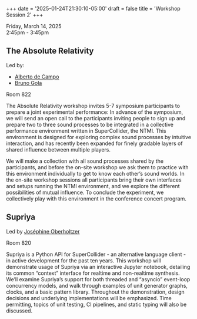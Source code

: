 
+++
date = '2025-01-24T21:30:10-05:00'
draft = false
title = 'Workshop Session 2'
+++

Friday, March 14, 2025  
2:45pm - 3:45pm

## The Absolute Relativity

Led by:  
- [Alberto de Campo](/bios/#alberto-de-campo)  
- [Bruno Gola](/bios/#bruno-gola)  

Room 822

The Absolute Relativity workshop invites 5-7 symposium participants to prepare a joint experimental performance: In advance of the symposium, we will send an open call to the participants inviting people to sign up and prepare two to three sound processes to be integrated in a collective performance environment written in SuperCollider, the NTMI. This environment is designed for exploring complex sound processes by intuitive interaction, and has recently been expanded for finely gradable layers of shared influence between multiple players.

We will make a collection with all sound processes shared by the participants, and before the on-site workshop we ask them to practice with this environment individually to get to know each other’s sound worlds. In the on-site workshop sessions all participants bring their own interfaces and setups running the NTMI environment, and we explore the different possibilities of mutual influence. To conclude the experiment, we collectively play with this environment in the conference concert program.

## Supriya

Led by [Joséphine Oberholtzer](/bios/#joséphine-oberholtzer)  

Room 820

Supriya is a Python API for SuperCollider - an alternative language client - in active development for the past ten years. This workshop will demonstrate usage of Supriya via an interactive Jupyter notebook, detailing its common “context” interface for realtime and non-realtime synthesis. We’ll examine Supriya’s support for both threaded and “asyncio” event-loop concurrency models, and walk through examples of unit generator graphs, clocks, and a basic pattern library. Throughout the demonstration, design decisions and underlying implementations will be emphasized. Time permitting, topics of unit testing, CI pipelines, and static typing will also be discussed.

